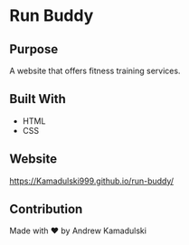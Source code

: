 # Run Buddy

## Purpose
A website that offers fitness training services.

## Built With
* HTML
* CSS

## Website
https://Kamadulski999.github.io/run-buddy/

## Contribution
Made with ❤️ by Andrew Kamadulski
